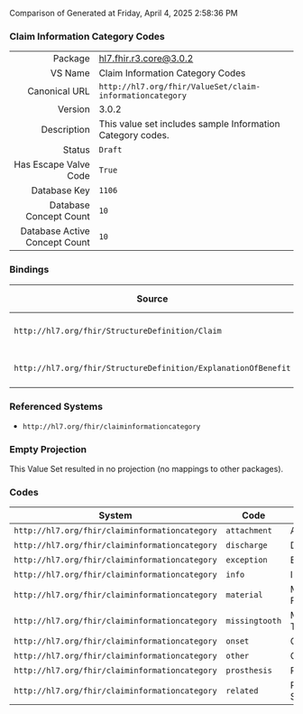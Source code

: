 Comparison of 
Generated at Friday, April 4, 2025 2:58:36 PM

### Claim Information Category Codes

|      |     |
| ---: | --- |
| Package | hl7.fhir.r3.core@3.0.2 |
| VS Name | Claim Information Category Codes |
| Canonical URL | `http://hl7.org/fhir/ValueSet/claim-informationcategory` |
| Version | 3.0.2 |
| Description | This value set includes sample Information Category codes. |
| Status | `Draft` |
| Has Escape Valve Code | `True` |
| Database Key | `1106` |
| Database Concept Count | `10` |
| Database Active Concept Count | `10` |
### Bindings

| Source | Element | Binding | Strength | Element Short |
| ------ | ------- | ------- | -------- | ------------- |
| `http://hl7.org/fhir/StructureDefinition/Claim` | `Claim.information.category` | `http://hl7.org/fhir/ValueSet/claim-informationcategory` | `Example` | General class of information |
| `http://hl7.org/fhir/StructureDefinition/ExplanationOfBenefit` | `ExplanationOfBenefit.information.category` | `http://hl7.org/fhir/ValueSet/claim-informationcategory` | `Example` | General class of information |

### Referenced Systems

* `http://hl7.org/fhir/claiminformationcategory`
### Empty Projection

This Value Set resulted in no projection (no mappings to other packages).

### Codes

| System | Code | Display |
| ------ | ---- | ------- |
| `http://hl7.org/fhir/claiminformationcategory` | `attachment` | Attachment |
| `http://hl7.org/fhir/claiminformationcategory` | `discharge` | Discharge |
| `http://hl7.org/fhir/claiminformationcategory` | `exception` | Exception |
| `http://hl7.org/fhir/claiminformationcategory` | `info` | Information |
| `http://hl7.org/fhir/claiminformationcategory` | `material` | Materials Forwarded |
| `http://hl7.org/fhir/claiminformationcategory` | `missingtooth` | Missing Tooth |
| `http://hl7.org/fhir/claiminformationcategory` | `onset` | Onset |
| `http://hl7.org/fhir/claiminformationcategory` | `other` | Other |
| `http://hl7.org/fhir/claiminformationcategory` | `prosthesis` | Prosthesis |
| `http://hl7.org/fhir/claiminformationcategory` | `related` | Related Services |
